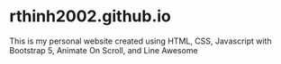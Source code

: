 # rthinh2002.github.io

This is my personal website created using HTML, CSS, Javascript with Bootstrap 5, Animate On Scroll, and Line Awesome
